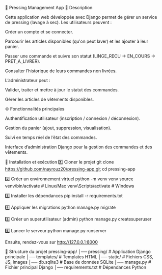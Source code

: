 🧺 Pressing Management App
📌 Description

Cette application web développée avec Django permet de gérer un service de pressing (lavage à sec).
Les utilisateurs peuvent :

Créer un compte et se connecter.

Parcourir les articles disponibles (qu'on peut laver) et les ajouter à leur panier.

Passer une commande et suivre son statut (LINGE_RECU → EN_COURS → PRET_A_LIVRER).

Consulter l’historique de leurs commandes non livrées.

L’administrateur peut :

Valider, traiter et mettre à jour le statut des commandes.

Gérer les articles de vêtements disponibles.

⚙️ Fonctionnalités principales

Authentification utilisateur (inscription / connexion / déconnexion).

Gestion du panier (ajout, suppression, visualisation).

Suivi en temps réel de l’état des commandes.

Interface d’administration Django pour la gestion des commandes et des vêtements.

🚀 Installation et exécution
1️⃣ Cloner le projet
git clone https://github.com/nayrouz20/pressing-app.git
cd pressing-app

2️⃣ Créer un environnement virtuel
python -m venv venv
source venv/bin/activate   # Linux/Mac
venv\Scripts\activate      # Windows

3️⃣ Installer les dépendances
pip install -r requirements.txt

4️⃣ Appliquer les migrations
python manage.py migrate

5️⃣ Créer un superutilisateur (admin)
python manage.py createsuperuser

6️⃣ Lancer le serveur
python manage.py runserver


Ensuite, rendez-vous sur http://127.0.0.1:8000
 
📂 Structure du projet
pressing-app/
│── pressing/            # Application Django principale
│── templates/           # Templates HTML
│── static/              # Fichiers CSS, JS, images
│── db.sqlite3           # Base de données SQLite
│── manage.py            # Fichier principal Django
│── requirements.txt     # Dépendances Python

